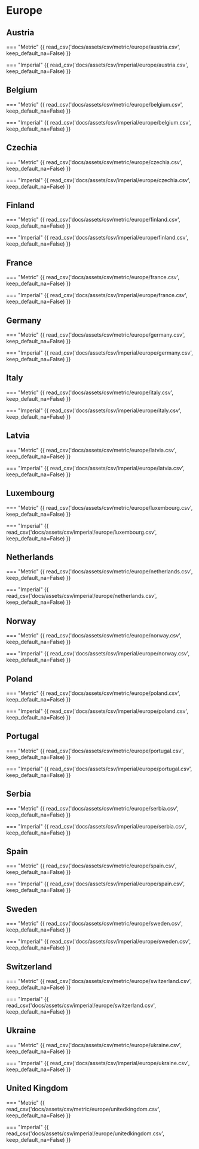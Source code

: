 # Europe

## Austria

=== "Metric"
    {{ read_csv('docs/assets/csv/metric/europe/austria.csv', keep_default_na=False) }}

=== "Imperial"
    {{ read_csv('docs/assets/csv/imperial/europe/austria.csv', keep_default_na=False) }}

## Belgium

=== "Metric"
    {{ read_csv('docs/assets/csv/metric/europe/belgium.csv', keep_default_na=False) }}

=== "Imperial"
    {{ read_csv('docs/assets/csv/imperial/europe/belgium.csv', keep_default_na=False) }}

## Czechia

=== "Metric"
    {{ read_csv('docs/assets/csv/metric/europe/czechia.csv', keep_default_na=False) }}

=== "Imperial"
    {{ read_csv('docs/assets/csv/imperial/europe/czechia.csv', keep_default_na=False) }}

## Finland

=== "Metric"
    {{ read_csv('docs/assets/csv/metric/europe/finland.csv', keep_default_na=False) }}

=== "Imperial"
    {{ read_csv('docs/assets/csv/imperial/europe/finland.csv', keep_default_na=False) }}

## France

=== "Metric"
    {{ read_csv('docs/assets/csv/metric/europe/france.csv', keep_default_na=False) }}

=== "Imperial"
    {{ read_csv('docs/assets/csv/imperial/europe/france.csv', keep_default_na=False) }}

## Germany

=== "Metric"
    {{ read_csv('docs/assets/csv/metric/europe/germany.csv', keep_default_na=False) }}

=== "Imperial"
    {{ read_csv('docs/assets/csv/imperial/europe/germany.csv', keep_default_na=False) }}

## Italy

=== "Metric"
    {{ read_csv('docs/assets/csv/metric/europe/italy.csv', keep_default_na=False) }}

=== "Imperial"
    {{ read_csv('docs/assets/csv/imperial/europe/italy.csv', keep_default_na=False) }}

## Latvia

=== "Metric"
    {{ read_csv('docs/assets/csv/metric/europe/latvia.csv', keep_default_na=False) }}

=== "Imperial"
    {{ read_csv('docs/assets/csv/imperial/europe/latvia.csv', keep_default_na=False) }}

## Luxembourg

=== "Metric"
    {{ read_csv('docs/assets/csv/metric/europe/luxembourg.csv', keep_default_na=False) }}

=== "Imperial"
    {{ read_csv('docs/assets/csv/imperial/europe/luxembourg.csv', keep_default_na=False) }}

## Netherlands

=== "Metric"
    {{ read_csv('docs/assets/csv/metric/europe/netherlands.csv', keep_default_na=False) }}

=== "Imperial"
    {{ read_csv('docs/assets/csv/imperial/europe/netherlands.csv', keep_default_na=False) }}

## Norway

=== "Metric"
    {{ read_csv('docs/assets/csv/metric/europe/norway.csv', keep_default_na=False) }}

=== "Imperial"
    {{ read_csv('docs/assets/csv/imperial/europe/norway.csv', keep_default_na=False) }}

## Poland

=== "Metric"
    {{ read_csv('docs/assets/csv/metric/europe/poland.csv', keep_default_na=False) }}

=== "Imperial"
    {{ read_csv('docs/assets/csv/imperial/europe/poland.csv', keep_default_na=False) }}

## Portugal

=== "Metric"
    {{ read_csv('docs/assets/csv/metric/europe/portugal.csv', keep_default_na=False) }}

=== "Imperial"
    {{ read_csv('docs/assets/csv/imperial/europe/portugal.csv', keep_default_na=False) }}

## Serbia

=== "Metric"
    {{ read_csv('docs/assets/csv/metric/europe/serbia.csv', keep_default_na=False) }}

=== "Imperial"
    {{ read_csv('docs/assets/csv/imperial/europe/serbia.csv', keep_default_na=False) }}

## Spain

=== "Metric"
    {{ read_csv('docs/assets/csv/metric/europe/spain.csv', keep_default_na=False) }}

=== "Imperial"
    {{ read_csv('docs/assets/csv/imperial/europe/spain.csv', keep_default_na=False) }}

## Sweden

=== "Metric"
    {{ read_csv('docs/assets/csv/metric/europe/sweden.csv', keep_default_na=False) }}

=== "Imperial"
    {{ read_csv('docs/assets/csv/imperial/europe/sweden.csv', keep_default_na=False) }}

## Switzerland

=== "Metric"
    {{ read_csv('docs/assets/csv/metric/europe/switzerland.csv', keep_default_na=False) }}

=== "Imperial"
    {{ read_csv('docs/assets/csv/imperial/europe/switzerland.csv', keep_default_na=False) }}

## Ukraine

=== "Metric"
    {{ read_csv('docs/assets/csv/metric/europe/ukraine.csv', keep_default_na=False) }}

=== "Imperial"
    {{ read_csv('docs/assets/csv/imperial/europe/ukraine.csv', keep_default_na=False) }}

## United Kingdom

=== "Metric"
    {{ read_csv('docs/assets/csv/metric/europe/unitedkingdom.csv', keep_default_na=False) }}

=== "Imperial"
    {{ read_csv('docs/assets/csv/imperial/europe/unitedkingdom.csv', keep_default_na=False) }}
